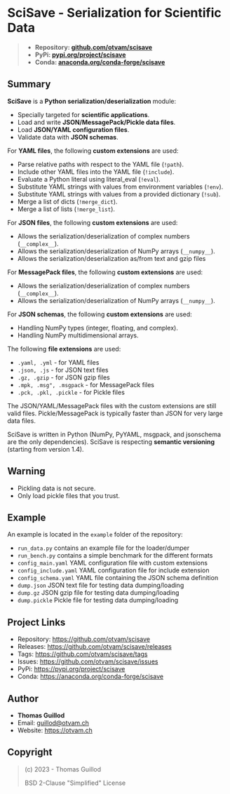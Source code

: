 # SciSave - Serialization for Scientific Data

> * **Repository: [github.com/otvam/scisave](https://github.com/otvam/scisave)**
> * **PyPi: [pypi.org/project/scisave](https://pypi.org/project/scisave)**
> * **Conda: [anaconda.org/conda-forge/scisave](https://anaconda.org/conda-forge/scisave)**

## Summary

**SciSave** is a **Python serialization/deserialization** module:
* Specially targeted for **scientific applications**.
* Load and write **JSON/MessagePack/Pickle data files**.
* Load **JSON/YAML configuration files**.
* Validate data with **JSON schemas**.

For **YAML files**, the following **custom extensions** are used:
*  Parse relative paths with respect to the YAML file (`!path`).
*  Include other YAML files into the YAML file (`!include`).
*  Evaluate a Python literal using literal_eval (`!eval`).
*  Substitute YAML strings with values from environment variables (`!env`).
*  Substitute YAML strings with values from a provided dictionary (`!sub`).
*  Merge a list of dicts (`!merge_dict`).
*  Merge a list of lists (`!merge_list`).

For **JSON files**, the following **custom extensions** are used:
* Allows the serialization/deserialization of complex numbers (`__complex__`).
* Allows the serialization/deserialization of NumPy arrays (`__numpy__`).
* Allows the serialization/deserialization as/from text and gzip files 

For **MessagePack files**, the following **custom extensions** are used:
* Allows the serialization/deserialization of complex numbers (`__complex__`).
* Allows the serialization/deserialization of NumPy arrays (`__numpy__`).

For **JSON schemas**, the following **custom extensions** are used:
* Handling NumPy types (integer, floating, and complex). 
* Handling NumPy multidimensional arrays.

The following **file extensions** are used:
* `.yaml, .yml` - for YAML files
* `.json, .js` - for JSON text files
* `.gz, .gzip` - for JSON gzip files
* `.mpk, .msg", .msgpack` - for MessagePack files
* `.pck, .pkl, .pickle` - for Pickle files

The JSON/YAML/MessagePack files with the custom extensions are still valid files.
Pickle/MessagePack is typically faster than JSON for very large data files.

SciSave is written in Python (NumPy, PyYAML, msgpack, and jsonschema are the only dependencies).
SciSave is respecting **semantic versioning** (starting from version 1.4).

## Warning

* Pickling data is not secure.
* Only load pickle files that you trust.

## Example

An example is located in the `example` folder of the repository:
* `run_data.py` contains an example file for the loader/dumper
* `run_bench.py` contains a simple benchmark for the different formats
* `config_main.yaml` YAML configuration file with custom extensions
* `config_include.yaml` YAML configuration file for include extension
* `config_schema.yaml` YAML file containing the JSON schema definition
* `dump.json` JSON text file for testing data dumping/loading
* `dump.gz` JSON gzip file for testing data dumping/loading
* `dump.pickle` Pickle file for testing data dumping/loading

## Project Links

* Repository: https://github.com/otvam/scisave
* Releases: https://github.com/otvam/scisave/releases
* Tags: https://github.com/otvam/scisave/tags
* Issues: https://github.com/otvam/scisave/issues
* PyPi: https://pypi.org/project/scisave
* Conda: https://anaconda.org/conda-forge/scisave

## Author

* **Thomas Guillod**
* Email: guillod@otvam.ch
* Website: https://otvam.ch

## Copyright

> (c) 2023 - Thomas Guillod
> 
>  BSD 2-Clause "Simplified" License
